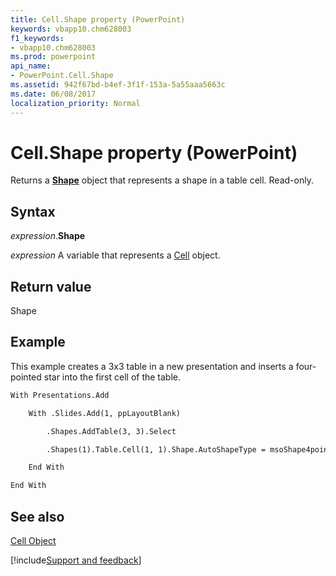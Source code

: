 ```yaml
---
title: Cell.Shape property (PowerPoint)
keywords: vbapp10.chm628003
f1_keywords:
- vbapp10.chm628003
ms.prod: powerpoint
api_name:
- PowerPoint.Cell.Shape
ms.assetid: 942f67bd-b4ef-3f1f-153a-5a55aaa5663c
ms.date: 06/08/2017
localization_priority: Normal
---
```



# Cell.Shape property (PowerPoint)

Returns a  **[Shape](PowerPoint.Shape.md)** object that represents a shape in a table cell. Read-only.


## Syntax

_expression_.**Shape**

_expression_ A variable that represents a [Cell](PowerPoint.Cell.md) object.


## Return value

Shape


## Example

This example creates a 3x3 table in a new presentation and inserts a four-pointed star into the first cell of the table.


```vb
With Presentations.Add

    With .Slides.Add(1, ppLayoutBlank)

        .Shapes.AddTable(3, 3).Select

        .Shapes(1).Table.Cell(1, 1).Shape.AutoShapeType = msoShape4pointStar

    End With

End With


```


## See also


[Cell Object](PowerPoint.Cell.md)

[!include[Support and feedback](~/includes/feedback-boilerplate.md)]